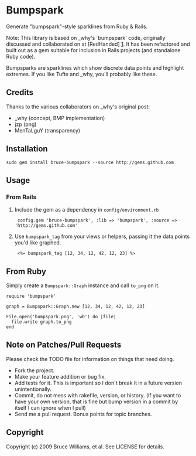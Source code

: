 # Bumpspark

Generate "bumpspark"-style sparklines from Ruby & Rails.

Note: This library is based on _why's `bumpspark' code, originally discussed and
collaborated on at [RedHanded] [1].  It has been refactored and built out as
a gem suitable for inclusion in Rails projects (and standalone Ruby code).

Bumpsparks are sparklines which show discrete data points and highlight 
extremes.  If you like Tufte and _why, you'll probably like these.

## Credits

Thanks to the various collaborators on _why's original post:

* _why (concept, BMP implementation)
* jzp (png)
* MenTaLguY (transparency)

## Installation

    sudo gem install bruce-bumpspark --source http://gems.github.com

## Usage

### From Rails

1. Include the gem as a dependency in `config/environment.rb`
       
        config.gem 'bruce-bumpspark', :lib => 'bumpspark', :source => 'http://gems.github.com'
       
2. Use `bumpspark_tag` from your views or helpers, passing it the data points
   you'd like graphed.

        <%= bumpspark_tag [12, 34, 12, 42, 12, 23] %>
    
## From Ruby

Simply create a `Bumpspark::Graph` instance and call `to_png` on it.

    require 'bumpspark'
    
    graph = Bumpspark::Graph.new [12, 34, 12, 42, 12, 23]
    
    File.open('bumpspark.png', 'wb') do |file|
      file.write graph.to_png
    end

## Note on Patches/Pull Requests
 
Please check the TODO file for information on things that need doing. 
 
* Fork the project.
* Make your feature addition or bug fix.
* Add tests for it. This is important so I don't break it in a
  future version unintentionally.
* Commit, do not mess with rakefile, version, or history.
  (if you want to have your own version, that is fine but
   bump version in a commit by itself I can ignore when I pull)
* Send me a pull request. Bonus points for topic branches.

## Copyright

Copyright (c) 2009 Bruce Williams, et al. See LICENSE for details.

[1]: http://redhanded.hobix.com/inspect/sparklinesForMinimalists.html
